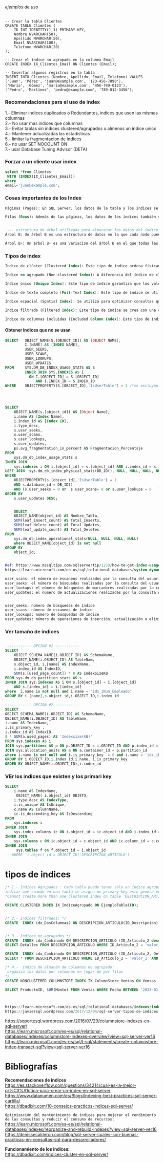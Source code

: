 ######  ejemplos  de uso
```
-- Crear la tabla Clientes
CREATE TABLE Clientes (
    ID INT IDENTITY(1,1) PRIMARY KEY,
    Nombre NVARCHAR(50),
    Apellido NVARCHAR(50),
    Email NVARCHAR(100),
    Telefono NVARCHAR(20)
);

-- Crear el índice no agrupado en la columna Email
CREATE INDEX IX_Clientes_Email ON Clientes (Email);

-- Insertar algunos registros en la tabla
INSERT INTO Clientes (Nombre, Apellido, Email, Telefono) VALUES
('Juan', 'Pérez', 'juan@example.com', '123-456-7890'),
('María', 'Gómez', 'maria@example.com', '456-789-0123'),
('Pedro', 'Martínez', 'pedro@example.com', '789-012-3456');
```

### Recomendaciones para el uso de index

1.- Eliminar indices duplicados o Redundantes, indices que usen las mismas columnas  <br>
2.- No usar mas indices que columnas <br>
3.- Evitar tablas sin indices clustered/agrupados  o almenos un indice unico<br>
4.- Mantener actualizadas las estadisticas <br>
5.- limitar la fragmentacion de indices <br>
6.- no usar SET NOCOUNT ON <br>
7.-  usar Database Tuning Advisor (DETA) 

### Forzar a un cliente usar index 
```sql
select *from Clientes  
 WITH (INDEX(IX_Clientes_Email))
where
email='juan@example.com';
```

### Cosas importantes de los Index  
```sql
Páginas (Pages): En SQL Server, los datos de la tabla y los índices se organizan en páginas. Una página es una unidad de almacenamiento básica que contiene un número fijo de bytes (normalmente 8 KB).

Filas (Rows): Además de las páginas, los datos de los índices también se almacenan en filas, especialmente en índices de clúster, donde las filas de datos se organizan directamente según el orden del índice.


---- estructura de árbol utilizada para almacenar los datos del índice en el disco.
Árbol B: Un árbol B es una estructura de datos en la que cada nodo puede tener varios hijos y cada hijo está asociado con un rango de valores de índice. En un índice B, las hojas del árbol contienen las claves del índice y los punteros a las ubicaciones físicas de los datos en la tabla. Este tipo de estructura de árbol permite búsquedas eficientes en un rango de valores, lo que es útil para consultas que utilizan operaciones de comparación como mayor que o menor que.

Árbol B+: Un árbol B+ es una variación del árbol B en el que todas las claves del índice se almacenan en las hojas del árbol, mientras que los nodos internos solo contienen punteros a las claves de los hijos. Esto permite un acceso más rápido a las claves del índice, ya que las búsquedas solo necesitan atravesar las hojas del árbol. Además, los árboles B+ suelen estar optimizados para la lectura, lo que los hace ideales para los índices de SQL Server.

```

### Tipos de index 
```sql
Indice de clúster (Clustered Index): Este tipo de índice ordena físicamente las filas de la tabla en función de los valores de la(s) columna(s) clave del índice. Cada tabla puede tener solo un índice de clúster, ya que determina el orden físico de los datos en la tabla misma.

Índice no agrupado (Non-clustered Index): A diferencia del índice de clúster, el índice no agrupado no afecta el orden físico de las filas en la tabla. En cambio, crea una estructura de índice separada que contiene las claves del índice y los punteros a las filas de datos correspondientes.

Índice único (Unique Index): Este tipo de índice garantiza que los valores de las columnas incluidas en el índice sean únicos en toda la tabla. Puede ser un índice de clúster o no agrupado.

Índice de texto completo (Full-Text Index): Este tipo de índice se utiliza para buscar texto completo dentro de columnas de caracteres grandes (como VARCHAR o TEXT). Proporciona capacidades de búsqueda avanzadas, incluida la búsqueda de palabras clave, frases y sinónimos.

Índice espacial (Spatial Index): Se utiliza para optimizar consultas que involucran datos espaciales, como coordenadas geográficas o polígonos. Estos índices permiten realizar operaciones espaciales eficientes, como búsquedas por proximidad o análisis de áreas geográficas.

Índice filtrado (Filtered Index): Este tipo de índice se crea con una cláusula WHERE para filtrar las filas que se incluirán en el índice. Pueden mejorar el rendimiento de las consultas al reducir el tamaño del índice y enfocarse en un subconjunto específico de datos.

Índice de columnas incluidas (Included Column Index): Este tipo de índice permite incluir columnas adicionales (no claves) en el índice para cubrir consultas y mejorar el rendimiento sin agregarlas a la clave del índice.
```

#### Obtener indices que no se usan 
```sql
SELECT   OBJECT_NAME(S.[OBJECT_ID]) AS [OBJECT NAME], 
         I.[NAME] AS [INDEX NAME], 
         USER_SEEKS, 
         USER_SCANS, 
         USER_LOOKUPS, 
         USER_UPDATES 
FROM     SYS.DM_DB_INDEX_USAGE_STATS AS S 
         INNER JOIN SYS.INDEXES AS I 
           ON I.[OBJECT_ID] = S.[OBJECT_ID] 
              AND I.INDEX_ID = S.INDEX_ID 
WHERE    OBJECTPROPERTY(S.[OBJECT_ID],'IsUserTable') = 1 /*se excluyan las tablas del sistema.*/




SELECT 
    OBJECT_NAME(s.[object_id]) AS [Object Name],
    i.name AS [Index Name],
    i.index_id AS [Index ID],
	i.type_desc,
    s.user_seeks,
    s.user_scans,
    s.user_lookups,
    s.user_updates,
	ps.avg_fragmentation_in_percent AS Fragmentacion_Porcentaje
FROM 
    sys.dm_db_index_usage_stats s
INNER JOIN 
    sys.indexes i ON i.[object_id] = s.[object_id] AND i.index_id = s.index_id
LEFT JOIN  sys.dm_db_index_physical_stats(DB_ID(), NULL, NULL, NULL, NULL) ps ON ps.[object_id] = s.[object_id] AND ps.index_id = s.index_id
WHERE 
    OBJECTPROPERTY(s.[object_id],'IsUserTable') = 1
    AND s.database_id = DB_ID()
    AND (s.user_seeks = 0 or  s.user_scans= 0 or s.user_lookups = 0   ) 
ORDER BY 
    s.user_updates DESC;


	SELECT
    OBJECT_NAME(object_id) AS Nombre_Tabla,
    SUM(leaf_insert_count) AS Total_Inserts,
    SUM(leaf_delete_count) AS Total_Updates,
    SUM(leaf_update_count) AS Total_Deletes
FROM 
    sys.dm_db_index_operational_stats(NULL, NULL, NULL, NULL)
	where OBJECT_NAME(object_id) is not null
GROUP BY
    object_id;


Ref: https://www.mssqltips.com/sqlservertip/1239/how-to-get-index-usage-information-in-sql-server/ 
https://learn.microsoft.com/en-us/sql/relational-databases/system-dynamic-management-views/sys-dm-db-index-usage-stats-transact-sql?view=sql-server-ver16

user_scans: el número de escaneos realizados por la consulta del usuario.
user_seeks: el número de búsquedas realizadas por la consulta del usuario.
user_lookups: el número de búsquedas de marcadores realizadas por la consulta del usuario.
user_updates: el número de actualizaciones realizadas por la consulta del usuario. Esto representa la cantidad de inserciones, eliminaciones y actualizaciones en lugar de la cantidad real de filas afectadas. Por ejemplo, si elimina 1000 filas en una declaración, este recuento se incrementa en 1.


user_seeks: número de búsquedas de índice
user_scans: número de escaneos de índice
user_lookups: número de búsquedas de índice
user_updates: número de operaciones de inserción, actualización o eliminación
```

### Ver tamaño de indices 
```sql

------------ OPCION #1 -----------
SELECT 
	OBJECT_SCHEMA_NAME(i.OBJECT_ID) AS SchemaName,
	OBJECT_NAME(i.OBJECT_ID) AS TableNam,
	s.object_id, i.[name] AS IndexName,
	i.index_id AS IndexID,
	SUM(s.[used_page_count]) * 8 AS IndexSizeKB
FROM sys.dm_db_partition_stats AS s
INNER JOIN sys.indexes AS i ON s.[object_id] = i.[object_id]
    AND s.[index_id] = i.[index_id]
where  i.name is not null and i.name = 'idx_iNum_Empleado'
GROUP BY i.[name],s.object_id,i.OBJECT_ID,i.index_id 

------------ OPCION #2 -----------
SELECT
OBJECT_SCHEMA_NAME(i.OBJECT_ID) AS SchemaName,
OBJECT_NAME(i.OBJECT_ID) AS TableName,
i.name AS IndexName,
i.is_primary_key ,
i.index_id AS IndexID,
8 * SUM(a.used_pages) AS 'Indexsize(KB)'
FROM sys.indexes AS i
JOIN sys.partitions AS p ON p.OBJECT_ID = i.OBJECT_ID AND p.index_id = i.index_id
JOIN sys.allocation_units AS a ON a.container_id = p.partition_id
where i.name is not null and i.is_primary_key  = 0 and i.name = 'idx_iNum_Empleado' 
GROUP BY i.OBJECT_ID,i.index_id,i.name, i.is_primary_key  
ORDER BY OBJECT_NAME(i.OBJECT_ID),i.index_id 
```

### VEr los indices que existen y los primari key
```sql
SELECT 
    i.name AS IndexName,
	 OBJECT_NAME( i.object_id) OBJETO,
    i.type_desc AS IndexType,
    i.is_unique AS IsUnique,
    c.name AS ColumnName,
	ic.is_descending_key AS IsDescending
FROM 
    sys.indexes i
INNER JOIN 
    sys.index_columns ic ON i.object_id = ic.object_id AND i.index_id = ic.index_id
INNER JOIN 
    sys.columns c ON ic.object_id = c.object_id AND ic.column_id = c.column_id
INNER JOIN 
	 sys.tables f on f.object_id = i.object_id
-- WHERE  i.object_id = OBJECT_ID('DESCRIPCION_ARTICULO')  

```



# tipos de indices 

```SQL
/* 1.- Indices Agrupados : Cada tabla puede tener solo un índice agrupado y se recomiendo que la columna sea un id auto incremental, es importante
indicar que cuando en una tabla se asigna un primary key esto genera en automatico un indice agrupado, por lo que ya no se puede generar otro, si quieres  intentar  tendras este error:
"Cannot create more than one clustered index on table 'DESCRIPCION_ARTICULO'. Drop the existing clustered index 'PK__DESCRIPC__38BC645844CA3770' before creating another." */

CREATE CLUSTERED INDEX IX_IndiceAgrupado ON EjemploTabla(ID);


/* 2.- Indices filtrados: */
CREATE  INDEX idx_DosColumnas2 ON DESCRIPCION_ARTICULO(ID_Descripcion) where id_articulo_2 = 1 ;


/* 3.- Indices no agrupados */ 
CREATE  INDEX idx_Combinado ON DESCRIPCION_ARTICULO (ID_Articulo_2 desc ) INCLUDE (Detalles desc );
SELECT Detalles FROM DESCRIPCION_ARTICULO WHERE ID_Articulo_2 = 'valor_buscado';

CREATE  INDEX idx_Combinado ON DESCRIPCION_ARTICULO (ID_Articulo_2, Detalles);
SELECT * FROM DESCRIPCION_ARTICULO WHERE ID_Articulo_2 = 'valor_1' AND Detalles = 'detalle_buscado';

/* 4.-  índice de almacén de columnas no agrupado:
 organiza los datos por columnas en lugar de por filas
*/ 
CREATE NONCLUSTERED COLUMNSTORE INDEX IX_ColumnStore_Ventas ON Ventas (Fecha, ProductoID, Monto);

SELECT ProductoID, SUM(Monto) FROM Ventas WHERE Fecha BETWEEN '2023-01-01' AND '2023-12-31' GROUP BY ProductoID;



https://learn.microsoft.com/es-es/sql/relational-databases/indexes/indexes?view=sql-server-ver16
https://javiersql.wordpress.com/2017/12/04/sql-server-tipos-de-indices-en-sql-server/
```

https://soportesql.wordpress.com/2016/07/29/columnstore-indexes-en-sql-server/ <br>
https://learn.microsoft.com/es-es/sql/relational-databases/indexes/columnstore-indexes-overview?view=sql-server-ver16<br>
https://learn.microsoft.com/es-es/sql/t-sql/statements/create-columnstore-index-transact-sql?view=sql-server-ver16<br>

# Bibliografías  

**Recomendaciones de indices**<br>
https://es.stackoverflow.com/questions/34214/cual-es-la-mejor-pr%C3%A1ctica-para-crear-un-index-en-sql-server  <br>
https://www.datanumen.com/es/Blogs/indexing-best-practices-sql-server-cartilla/<br>
https://dbadixit.com/10-consejos-practicos-indices-sql-server/<br>

`Optimización del mantenimiento de índices para mejorar el rendimiento de las consultas y reducir el consumo de recursos:` https://learn.microsoft.com/es-es/sql/relational-databases/indexes/reorganize-and-rebuild-indexes?view=sql-server-ver16<br>
https://denissecalderon.com/blog/sql-server-cuales-son-buenas-practicas-en-consultas-sql-para-desarrolladores/<br>

**Funcionamiento de los indices:**<br> https://dbadixit.com/indices-cluster-en-sql-server/

 


